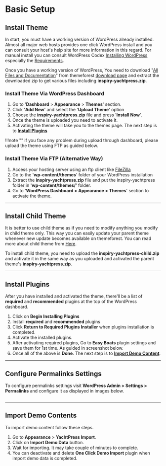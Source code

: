 # Basic Setup

## Install Theme
In start, you must have a working version of WordPress already installed. Almost all major web hosts provides one click WordPress install and you can consult your host's help site for more information in this regard. For manual install you can consult WordPress Codex <a target="_blank" href="https://codex.wordpress.org/Installing_WordPress" target="_blank">Installing WordPress</a> especially the <a href="https://wordpress.org/about/requirements/" target="_blank">Requirements</a>.

Once you have a working version of WordPress, You need to download "<a target="_blank" href="../images/basic-setup/all-files.png">All Files and Documentation</a>" from themeforest <a target="_blank" href="https://themeforest.net/downloads" traget="_blank">download page</a> and extract the downloaded zip to get various files including <strong>inspiry-yachtpress.zip</strong>.

### Install Theme Via WordPress Dashboard

<ol>
<li>Go to '<strong>Dashboard</strong> &gt; <strong>Appearance</strong> &gt; <strong>Themes</strong>' section.</li>
<li>Click '<strong>Add New</strong>' and select the '<strong>Upload Theme</strong>' option
    <img src="../images/basic-setup/1.png" alt="">
    <img src="../images/basic-setup/2.png" alt="">
</li>
<li>Choose the <strong>inspiry-yachtpress.zip</strong> file and press '<strong>Install Now</strong>'.
    <img src="../images/basic-setup/3.png" alt="">
</li>
<li>Once the theme is uploaded you need to activate it.
    <img src="../images/basic-setup/4.png" alt="">
</li>
<li>Activating the theme will take you to the themes page. The next step is to <a href="#install-plugins"><strong>Install Plugins</strong></a></li>
</ol>

!!!note ""
     if you face any problem during upload through dashboard, please upload the theme using FTP as guided below.
     
### Install Theme Via FTP (Alternative Way)

<ol>
<li>Access your hosting server using an ftp client like <a href="https://filezilla-project.org/" target="_blank">FileZilla</a></li>
<li>Go to the '<strong>wp-content/themes</strong>' folder of your WordPress installation</li>
<li>Extract the <strong>inspiry-yachtpress.zip</strong> file and put the inspiry-yachtpress folder in '<strong>wp-content/themes/</strong>' folder.</li>
<li>Go to '<strong>WordPress Dashboard > Appearance > Themes</strong>' section to activate the theme.</li>
</ol>

<hr>

## Install Child Theme

It is better to use child theme as if you need to modify anything you modify in child theme only. This way you can easily update your parent theme whenever new update becomes available on themeforest. You can read more about child theme from <a href="https://codex.wordpress.org/Child_Themes" target="_blank">Here</a>.

To install child theme, you need to upload the <strong>inspiry-yachtpress-child.zip</strong> and activate it in the same way as you uploaded and activated the parent theme's <strong>inspiry-yachtpress.zip</strong>.

<hr>

## Install Plugins

After you have installed and activated the theme, there'll be a list of <strong>required</strong> and <strong>recommended</strong> plugins at the top of the WordPress dashboard.

<ol>
<li>Click on <strong>Begin Installing Plugins</strong>
    <img src="../images/basic-setup/5.png" alt="">
</li>
<li>Install <strong>required</strong> and <strong>recommended</strong> plugins
    <img src="../images/basic-setup/6.png" alt="">
</li>
<li>Click <strong>Return to Required Plugins Installer</strong> when plugins installation is completed.
    <img src="../images/basic-setup/7.png" alt="">
</li>
<li>Activate the installed plugins.
    <img src="../images/basic-setup/8.png" alt="">
</li>
<li>After activating required plugins, Go to <strong>Easy Boats</strong> plugin settings and save them for 1st time. As guided in screenshot below.
    <img src="../images/basic-setup/9.png" alt="">
</li>
<li>Once all of the above is <strong>Done</strong>. The next step is to <a href="#import-demo-contents"><strong>Import Demo Content</strong></a>.</li>
</ol>

<hr>

## Configure Permalinks Settings

To configure permalinks settings visit <strong>WordPress Admin > Settings > Permalinks</strong> and configure it as displayed in images below.

<img src="../images/basic-setup/13.png" alt="">

<hr>

## Import Demo Contents

To import demo content follow these steps.

<ol>
<li>Go to <strong>Appearance</strong> > <strong>YachtPress Import</strong>.
    <img src="../images/basic-setup/10.png" alt="">
</li>
<li>Click on <strong>Import Demo Data</strong> button.
    <img src="../images/basic-setup/11.png" alt="">
</li>
<li>Wait for importing. It may take couple of minutes to complete.</li>
<li>You can deactivate and delete <strong>One Click Demo Import</strong> plugin when import demo data is completed.
    <img src="../images/basic-setup/12.png" alt="">
</li>
</ol>
